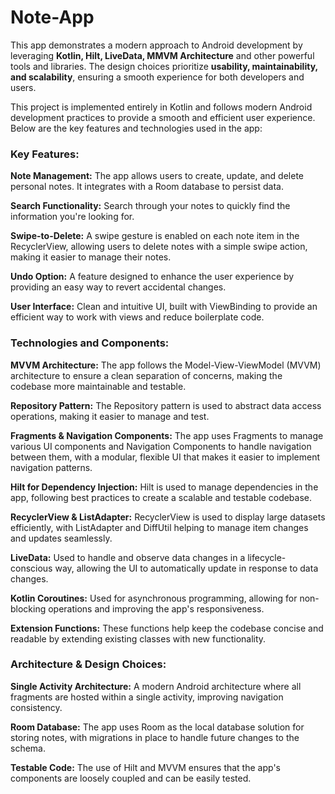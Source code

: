 # Note-App

This app demonstrates a modern approach to Android development by leveraging **Kotlin, Hilt, LiveData, MMVM Architecture** and other powerful tools and libraries. The design choices prioritize **usability, maintainability, and scalability**, ensuring a smooth experience for both developers and users.

This project is implemented entirely in Kotlin and follows modern Android development practices to provide a smooth and efficient user experience. Below are the key features and technologies used in the app:

### Key Features:</u>
**Note Management:** The app allows users to create, update, and delete personal notes. It integrates with a Room database to persist data.

**Search Functionality:** Search through your notes to quickly find the information you're looking for.

**Swipe-to-Delete:** A swipe gesture is enabled on each note item in the RecyclerView, allowing users to delete notes with a simple swipe action, making it easier to manage their notes.

**Undo Option:** A feature designed to enhance the user experience by providing an easy way to revert accidental changes.

**User Interface:** Clean and intuitive UI, built with ViewBinding to provide an efficient way to work with views and reduce boilerplate code.

### Technologies and Components:

**MVVM Architecture:** The app follows the Model-View-ViewModel (MVVM) architecture to ensure a clean separation of concerns, making the codebase more maintainable and testable.

**Repository Pattern:** The Repository pattern is used to abstract data access operations, making it easier to manage and test. 

**Fragments & Navigation Components:** The app uses Fragments to manage various UI components and Navigation Components to handle navigation between them, with a modular, flexible UI that makes it easier to implement navigation patterns.

**Hilt for Dependency Injection:** Hilt is used to manage dependencies in the app, following best practices to create a scalable and testable codebase.

**RecyclerView & ListAdapter:** RecyclerView is used to display large datasets efficiently, with ListAdapter and DiffUtil helping to manage item changes and updates seamlessly.

**LiveData:** Used to handle and observe data changes in a lifecycle-conscious way, allowing the UI to automatically update in response to data changes.

**Kotlin Coroutines:** Used for asynchronous programming, allowing for non-blocking operations and improving the app's responsiveness.

**Extension Functions:** These functions help keep the codebase concise and readable by extending existing classes with new functionality.

### Architecture & Design Choices:
**Single Activity Architecture:** A modern Android architecture where all fragments are hosted within a single activity, improving navigation consistency.

**Room Database:** The app uses Room as the local database solution for storing notes, with migrations in place to handle future changes to the schema.

**Testable Code:** The use of Hilt and MVVM ensures that the app's components are loosely coupled and can be easily tested.
